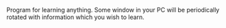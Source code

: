 Program for learning anything. Some window in your PC will be periodically rotated with information which you wish to learn.
